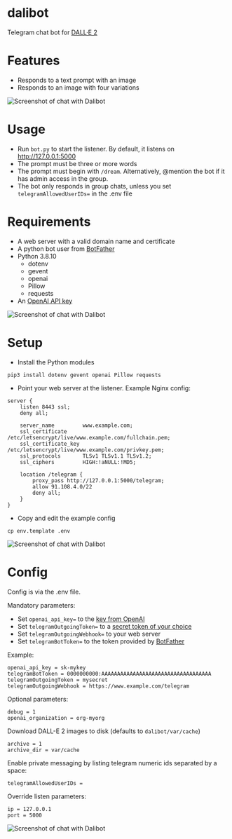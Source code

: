# dalibot
Telegram chat bot for [DALL·E 2](https://openai.com/dall-e-2/)

# Features
* Responds to a text prompt with an image
* Responds to an image with four variations

![Screenshot of chat with Dalibot](doc/dali_3.png?raw=true "close up portrait of a girl in the style of Claude Monet")

# Usage
* Run `bot.py` to start the listener. By default, it listens on http://127.0.0.1:5000
* The prompt must be three or more words
* The prompt must begin with `/dream`. Alternatively, @mention the bot if it has admin access in the group.
* The bot only responds in group chats, unless you set `telegramAllowedUserIDs=` in the .env file

# Requirements
* A web server with a valid domain name and certificate
* A python bot user from [BotFather](https://core.telegram.org/bots/tutorial)
* Python 3.8.10
  * dotenv
  * gevent
  * openai
  * Pillow
  * requests
* An [OpenAI API key](https://beta.openai.com/account/api-keys)

![Screenshot of chat with Dalibot](doc/dali_2.png?raw=true "an impressionist oil painting of sunflowers in a purple vase")

# Setup
* Install the Python modules
```
pip3 install dotenv gevent openai Pillow requests
```
* Point your web server at the listener. Example Nginx config:
```
server {
	listen 8443 ssl;
	deny all;

	server_name         www.example.com;
	ssl_certificate     /etc/letsencrypt/live/www.example.com/fullchain.pem;
	ssl_certificate_key /etc/letsencrypt/live/www.example.com/privkey.pem;
	ssl_protocols       TLSv1 TLSv1.1 TLSv1.2;
	ssl_ciphers         HIGH:!aNULL:!MD5;

	location /telegram {
		proxy_pass http://127.0.0.1:5000/telegram;
		allow 91.108.4.0/22
		deny all;
	}
}
```
* Copy and edit the example config
```
cp env.template .env
```
![Screenshot of chat with Dalibot](doc/dali_4.png?raw=true "girl with a pearl earring by Johannes Vermeer in the style of 8-bit pixel art")

# Config
Config is via the .env file.

Mandatory parameters:
* Set `openai_api_key=` to the [key from OpenAI](https://beta.openai.com/account/api-keys)
* Set `telegramOutgoingToken=` to a [secret token of your choice](https://core.telegram.org/bots/api#setwebhook)
* Set `telegramOutgoingWebhook=` to your web server
* Set `telegramBotToken=` to the token provided by [BotFather](https://core.telegram.org/bots/tutorial)

Example:
```
openai_api_key = sk-mykey
telegramBotToken = 0000000000:AAAAAAAAAAAAAAAAAAAAAAAAAAAAAAAAAAA
telegramOutgoingToken = mysecret
telegramOutgoingWebhook = https://www.example.com/telegram
```

Optional parameters:
```
debug = 1
openai_organization = org-myorg
```

Download DALL-E 2 images to disk (defaults to `dalibot/var/cache`)
```
archive = 1
archive_dir = var/cache
```

Enable private messaging by listing telegram numeric ids separated by a space:
```
telegramAllowedUserIDs = 
```

Override listen parameters:
```
ip = 127.0.0.1
port = 5000
```

![Screenshot of chat with Dalibot](doc/dali_1.png?raw=true "a painting of a fox sitting in a field at sunrise in the style of Claude Monet")
